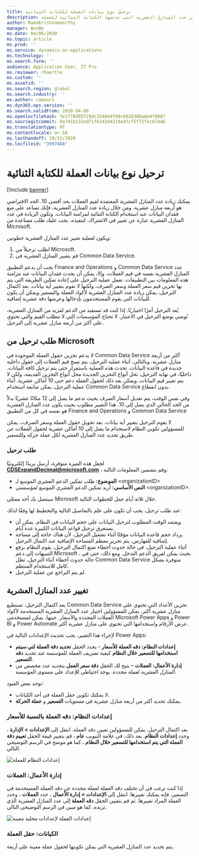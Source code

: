 ```yaml
---
title: ترحيل نوع بيانات العملة للكتابة الثنائية
description: يوضح هذا الموضوع كيفية تغيير عدد المنازل العشرية التي تدعمها الكتابة الثنائية للعملة.
author: RamaKrishnamoorthy
manager: AnnBe
ms.date: 04/06/2020
ms.topic: article
ms.prod: ''
ms.service: dynamics-ax-applications
ms.technology: ''
ms.search.form: ''
audience: Application User, IT Pro
ms.reviewer: rhaertle
ms.custom: ''
ms.assetid: ''
ms.search.region: global
ms.search.industry: ''
ms.author: ramasri
ms.dyn365.ops.version: ''
ms.search.validFrom: 2020-04-06
ms.openlocfilehash: 7e1f70d95f29dc154044f09c6020300a8e4f8987
ms.sourcegitcommit: 0a741b131ed71f6345d4219a47cf5f71fec6744b
ms.translationtype: HT
ms.contentlocale: ar-SA
ms.lasthandoff: 10/13/2020
ms.locfileid: "3997468"
---
```

# <a name="currency-data-type-migration-for-dual-write"></a>ترحيل نوع بيانات العملة للكتابة الثنائية

[!include [banner](../../includes/banner.md)]

يمكنك زيادة عدد المنازل العشرية المعتمدة لقيم العملات بحد أقصى 10. الحد الافتراضي هو أربعة منازل عشرية. ومن خلال زيادة عدد المنازل العشرية، فإنك تساعد على منع فقدان البيانات عند استخدام الكتابة الثنائية لمزامنة البيانات. وتكون الزيادة في عدد المنازل العشرية عبارة عن تغيير في الاشتراك. لتنفيذه، يجب عليك طلب مساعدة من Microsoft.

ويكون لعملية تغيير عدد المنازل العشرية خطوتين:

1. اطلب ترحيلاً من Microsoft.
2. قم بتغيير المنازل العشرية في Common Data Service.

يجب أن يدعم التطبيق Finance and Operations و Common Data Service عدد المنازل العشرية نفسه في قيم العملات. وإلا، يمكن أن يحدث فقدان البيانات عند مزامنة هذه المعلومات بين التطبيقات. تعمل عملية الترحيل على إعادة تمكين الطريقة التي يتم بها تخزين قيم سعر العملة وسعر الصرف، ولكنها لا تقوم بتغيير أية بيانات. بعد اكتمال الترحيل، يمكن زيادة عدد المنازل العشرية لأكواد العملة والتسعير ويمكن أن يكون للبيانات التي يقوم المستخدمون بإدخالها وعرضها دقة عشرية إضافية.

يُعد الترحيل أمرًا اختياريًا. إذا كنت قد تستفيد من الدعم لمزيد من المنازل العشرية، نُوصي بوضع الترحيل في الاعتبار. لا تحتاج المؤسسات التي لا تتطلب القيم والتي تحتوي على أكثر من أربعة منازل عشرية إلى الترحيل.

## <a name="requesting-migration-from-microsoft"></a>طلب ترحيل من Microsoft

لا يدعم تخزين حقول العملة الموجودة في Common Data Service أكثر من أربعة منازل عشرية. وبالتالي، أثناء عملية الترحيل، يتم نسخ قيم العملات إلى حقول داخلية جديدة في قاعدة البيانات. تحدث هذه العملية باستمرار حتى يتم ترحيل كافة البيانات. داخليًا، في نهاية الترحيل، تحل أنواع التخزين الجديدة محل أنواع التخزين القديمة، ولكن لا يتم تغيير قيم البيانات. ويمكن بعد ذلك لحقول العملة دعم حتى 10 أماكن عشرية. أثناء عملية الترحيل، يمكن متابعة استخدام Common Data Service بدون انقطاع.

وفي نفس الوقت، يتم تعديل أسعار الصرف بحيث تدعم ما يصل إلى 12 مكانًا عشريًا بدلاً من الحد الحالي الذي يصل إلى 10. هذا التغيير مطلوب بحيث يكون عدد المنازل العشرية هو نفسه في كل من التطبيق Finance and Operations و Common Data Service

لا يقوم الترحيل بتغيير أية بيانات. بعد تحويل حقول العملة وسعر الصرف،، يمكن للمسؤولين تكوين النظام لاستخدام ما يصل إلى 10 أماكن عشرية لحقول العملات عن طريق تحديد عدد المنازل العشرية لكل عملة حركه وللتسعير.

### <a name="request-a-migration"></a>طلب ترحيل

لجعل هذه الميزة متوفرة، أرسل بريدًا إلكترونيًا **CDSExpandDecimal@microsoft.com** ، وقم بتضمين المعلومات التالية:

+ **الموضوع:** طلب تمكين الدعم العشري الموسع لـ \<organizationID\>
+ **النص الأساسي:** أريد تمكين الدعم العشري الموسع لمؤسستي \<organizationID\>.

سيتصل بك أحد ممثلي Microsoft خلال ثلاثة أيام عمل للخطوات التالية.

عند طلب ترحيل، يجب أن تكون على علم بالتفاصيل التالية والتخطيط لها وفقًا لذلك:

+ ويعتمد الوقت المطلوب لترحيل البيانات على حجم البيانات في النظام. يمكن أن يستغرق ترحيل قواعد البيانات الكبيرة عدة أيام.
+ يزداد حجم قاعدة البيانات مؤقتًا أثناء تشغيل الترحيل، لأن هناك حاجة إلى مساحة إضافية للفهارس. يتم تحرير معظم المساحة الإضافية عند اكتمال الترحيل.
+ أثناء عملية الترحيل، في حالة حدوث أخطاء تمنع اكتمال الترحيل، يقوم النظام برفع التنبيهات إلى دعم Microsoft ، بحيث يمكن لفريق الدعم التدخل. ومع ذلك، حتى في حالة حدوث أخطاء أثناء الترحيل، تظل Common Data Service متوفرة بشكل كامل للاستخدام المنتظم.
+ لم يتم التراجع عن عملية الترحيل.

## <a name="changing-the-number-of-decimal-places"></a>تغيير عدد المنازل العشرية

بعد اكتمال الترحيل، تستطيع Common Data Service تخزين الأعداد التي تحتوي على منازل عشرية أكثر. يمكن للمسؤولين اختيار عدد المنازل العشرية المستخدمة لأكواد العملات المحددة والأسعار. حينها، يمكن لمستخدمي Microsoft Power Apps و Power BI و Power Automate عرض الأرقام واستخدامها التي تحتوي على منازل عشرية أكثر.

لإجراء هذا التغيير، يجب تحديث الإعدادات التالية في Power Apps:

+ **إعدادات النظام: دقه العملة للأسعار** - يحدد الحقل **تحديد دقة العملة لتي سيتم استخدامها للتسعير خلال النظام** كيفية تصريف العملة للمؤسسة عند تحديد **دقه التسعير**.
+ **إدارة الأعمال: العملات** – يتيح لك الحقل **دقة سعر العمل** بتحديد عدد مخصص من المنازل العشرية لعملة محددة. يوجد احتياطي للإعداد على مستوى المؤسسة.

توجد بعض القيود:

+ لا يمكنك تكوين حقل العملة في أحد الكيانات.
+ يمكنك تحديد أكثر من أربعة منازل عشرية في مستويات **التسعير** و **عملة الحركة**.

### <a name="system-settings-currency-precision-for-pricing"></a>إعدادات النظام: دقه العملة بالنسبة للأسعار

بعد اكتمال الترحيل، يمكن للمسؤولين تعيين دقه العملة. انتقل إلى **الإعدادات \> الإدارة** ، وحدد **إعدادات النظام**. بعد ذلك، في علامة التبويب **عام** ، قم بتغيير قيمة الحقل **تعييم دقة العملة التي يتم استخدامها للتسعير خلال النظام** ، كما هو موضح في الرسم التوضيحي التالي.

![إعدادات النظام للعملة](media/currency-system-settings.png)

### <a name="business-management-currencies"></a>إدارة الأعمال: العملات

إذا كنت ترغب في أن تختلف دقه العملة لعملة محددة عن دقه العملة المستخدمة في التسعير، فإنه يمكنك تغييرها. انتقل إلى **الإعدادات \> إدارة الأعمال** ، حدد **العملات** ، وحدد العملة المراد تغييرها. ثم قم بتعيين الحقل **دقه العملة** إلى عدد المنازل العشرية الذي تريده، كما هو مبين في الرسم التوضيحي التالي.

![إعدادات العملة لإعدادات محلية معينة](media/specific-currency.png)

### <a name="entities-currency-field"></a>الكيانات: حقل العملة

يتم تحديد عدد المنازل العشرية التي يمكن تكوينها لحقول عملة معينة على أربعة.
